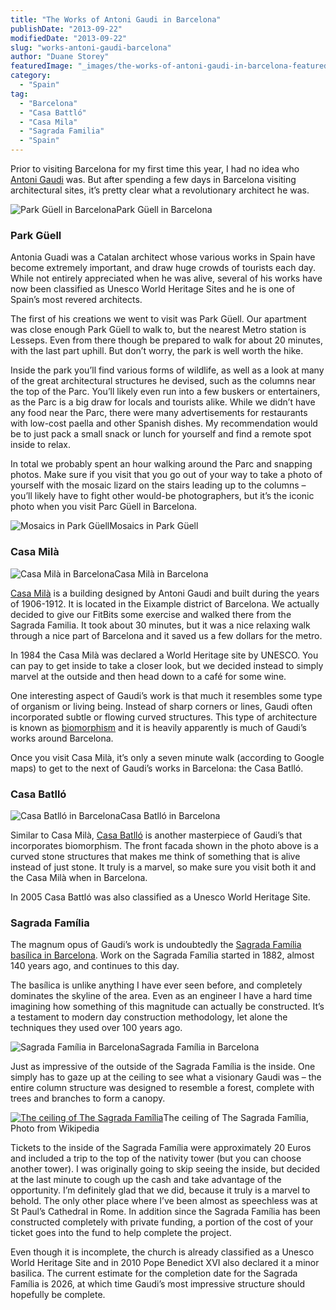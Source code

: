 ```yaml
---
title: "The Works of Antoni Gaudi in Barcelona"
publishDate: "2013-09-22"
modifiedDate: "2013-09-22"
slug: "works-antoni-gaudi-barcelona"
author: "Duane Storey"
featuredImage: "_images/the-works-of-antoni-gaudi-in-barcelona-featured.jpg"
category:
  - "Spain"
tag:
  - "Barcelona"
  - "Casa Battló"
  - "Casa Mila"
  - "Sagrada Familia"
  - "Spain"
---
```


Prior to visiting Barcelona for my first time this year, I had no idea who [Antoni Gaudi](http://en.wikipedia.org/wiki/Antoni_Gaud%C3%AD) was. But after spending a few days in Barcelona visiting architectural sites, it’s pretty clear what a revolutionary architect he was.

![Park Güell in Barcelona](_images/the-works-of-antoni-gaudi-in-barcelona-1.jpg)Park Güell in Barcelona



### Park Güell

Antonia Guadi was a Catalan architect whose various works in Spain have become extremely important, and draw huge crowds of tourists each day. While not entirely appreciated when he was alive, several of his works have now been classified as Unesco World Heritage Sites and he is one of Spain’s most revered architects.

The first of his creations we went to visit was Park Güell. Our apartment was close enough Park Güell to walk to, but the nearest Metro station is Lesseps. Even from there though be prepared to walk for about 20 minutes, with the last part uphill. But don’t worry, the park is well worth the hike.

Inside the park you’ll find various forms of wildlife, as well as a look at many of the great architectural structures he devised, such as the columns near the top of the Parc. You’ll likely even run into a few buskers or entertainers, as the Parc is a big draw for locals and tourists alike. While we didn’t have any food near the Parc, there were many advertisements for restaurants with low-cost paella and other Spanish dishes. My recommendation would be to just pack a small snack or lunch for yourself and find a remote spot inside to relax.

In total we probably spent an hour walking around the Parc and snapping photos. Make sure if you visit that you go out of your way to take a photo of yourself with the mosaic lizard on the stairs leading up to the columns – you’ll likely have to fight other would-be photographers, but it’s the iconic photo when you visit Parc Güell in Barcelona.

![Mosaics in Park Güell](_images/the-works-of-antoni-gaudi-in-barcelona-2.jpg)Mosaics in Park Güell



### Casa Milà

![Casa Milà in Barcelona](_images/the-works-of-antoni-gaudi-in-barcelona-3.jpg)Casa Milà in Barcelona



[Casa Milà](http://en.wikipedia.org/wiki/Casa_Mil%C3%A0) is a building designed by Antoni Gaudi and built during the years of 1906-1912. It is located in the Eixample district of Barcelona. We actually decided to give our FitBits some exercise and walked there from the Sagrada Familia. It took about 30 minutes, but it was a nice relaxing walk through a nice part of Barcelona and it saved us a few dollars for the metro.

In 1984 the Casa Milà was declared a World Heritage site by UNESCO. You can pay to get inside to take a closer look, but we decided instead to simply marvel at the outside and then head down to a café for some wine.

One interesting aspect of Gaudi’s work is that much it resembles some type of organism or living being. Instead of sharp corners or lines, Gaudi often incorporated subtle or flowing curved structures. This type of architecture is known as [biomorphism](http://en.wikipedia.org/wiki/Biomorphism) and it is heavily apparently is much of Gaudi’s works around Barcelona.

Once you visit Casa Milà, it’s only a seven minute walk (according to Google maps) to get to the next of Gaudi’s works in Barcelona: the Casa Batlló.

### Casa Batlló

![Casa Batlló in Barcelona](_images/the-works-of-antoni-gaudi-in-barcelona-4.jpg)Casa Batlló in Barcelona



Similar to Casa Milà, [Casa Batlló](http://en.wikipedia.org/wiki/Casa_Batll%C3%B3) is another masterpiece of Gaudi’s that incorporates biomorphism. The front facada shown in the photo above is a curved stone structures that makes me think of something that is alive instead of just stone. It truly is a marvel, so make sure you visit both it and the Casa Milà when in Barcelona.

In 2005 Casa Battló was also classified as a Unesco World Heritage Site.

### Sagrada Família

The magnum opus of Gaudi’s work is undoubtedly the [Sagrada Família basílica in Barcelona](http://en.wikipedia.org/wiki/Sagrada_Fam%C3%ADlia). Work on the Sagrada Família started in 1882, almost 140 years ago, and continues to this day.

The basílica is unlike anything I have ever seen before, and completely dominates the skyline of the area. Even as an engineer I have a hard time imagining how something of this magnitude can actually be constructed. It’s a testament to modern day construction methodology, let alone the techniques they used over 100 years ago.

![Sagrada Família in Barcelona](_images/the-works-of-antoni-gaudi-in-barcelona-5.jpg)Sagrada Família in Barcelona



Just as impressive of the outside of the Sagrada Família is the inside. One simply has to gaze up at the ceiling to see what a visionary Gaudi was – the entire column structure was designed to resemble a forest, complete with trees and branches to form a canopy.

[![The ceiling of The Sagrada Famîlia](_images/the-works-of-antoni-gaudi-in-barcelona-6.jpg)](http://en.wikipedia.org/wiki/File:Sagrada_Familia_nave_roof_detail.jpg)The ceiling of The Sagrada Famîlia, Photo from Wikipedia



Tickets to the inside of the Sagrada Família were approximately 20 Euros and included a trip to the top of the nativity tower (but you can choose another tower). I was originally going to skip seeing the inside, but decided at the last minute to cough up the cash and take advantage of the opportunity. I’m definitely glad that we did, because it truly is a marvel to behold. The only other place where I’ve been almost as speechless was at St Paul’s Cathedral in Rome. In addition since the Sagrada Família has been constructed completely with private funding, a portion of the cost of your ticket goes into the fund to help complete the project.

Even though it is incomplete, the church is already classified as a Unesco World Heritage Site and in 2010 Pope Benedict XVI also declared it a minor basilica. The current estimate for the completion date for the Sagrada Família is 2026, at which time Gaudi’s most impressive structure should hopefully be complete.